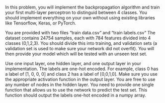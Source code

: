 
In this problem, you will implement the backpropagation algorithm and train your first multi-layer perceptron
to distinguid between 4 classes. You should implement everything on your own without using existing libraries
like Tensorflow, Keras, or PyTorch.

You are provided with two files “train data.csv“ and “train labels.csv“ The dataset contains 24754 samples, each
with 784 features divided into 4 classes (0,1,2,3). You should divide this into training, and validation sets (a
validation set is used to make sure your network did not overfit). You will then provide your model which will
be tested with an unseen test set.

Use one input layer, one hidden layer, and one output layer in your implementation. The labels are one-hot
encoded. For example, class 0 has a label of [1, 0, 0, 0] and class 2 has a label of [0,0,1,0]. Make sure you use the
appropriate activation function in the output layer. You are free to use any number of nodes in the hidden layer.
You need to provide one single function that allows us to use the network to predict the test set. This function
should output the labels one-hot encoded in a numpy array.
